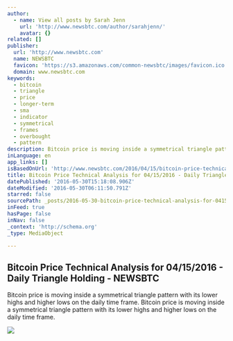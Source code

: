 ```yaml
---
author:
  - name: View all posts by Sarah Jenn
    url: 'http://www.newsbtc.com/author/sarahjenn/'
    avatar: {}
related: []
publisher:
  url: 'http://www.newsbtc.com'
  name: NEWSBTC
  favicon: 'https://s3.amazonaws.com/common-newsbtc/images/favicon.ico'
  domain: www.newsbtc.com
keywords:
  - bitcoin
  - triangle
  - price
  - longer-term
  - sma
  - indicator
  - symmetrical
  - frames
  - overbought
  - pattern
description: Bitcoin price is moving inside a symmetrical triangle pattern with its lower highs and higher lows on the daily time frame. Bitcoin price is moving inside a symmetrical triangle pattern with its lower highs and higher lows on the daily time frame.
inLanguage: en
app_links: []
isBasedOnUrl: 'http://www.newsbtc.com/2016/04/15/bitcoin-price-technical-analysis-04152016-daily-triangle-holding/'
title: Bitcoin Price Technical Analysis for 04/15/2016 - Daily Triangle Holding - NEWSBTC
datePublished: '2016-05-30T15:18:08.906Z'
dateModified: '2016-05-30T06:11:50.791Z'
starred: false
sourcePath: _posts/2016-05-30-bitcoin-price-technical-analysis-for-04152016-daily-tria.md
inFeed: true
hasPage: false
inNav: false
_context: 'http://schema.org'
_type: MediaObject

---
```

<article style=""><h1>Bitcoin Price Technical Analysis for 04/15/2016 - Daily Triangle Holding - NEWSBTC</h1><p>Bitcoin price is moving inside a symmetrical triangle pattern with its lower highs and higher lows on the daily time frame. Bitcoin price is moving inside a symmetrical triangle pattern with its lower highs and higher lows on the daily time frame.</p><img src="http://s3.amazonaws.com/main-newsbtc-images/2016/04/15033742/Screen-Shot-2016-04-15-at-10.31.53-AM.png" /></article>